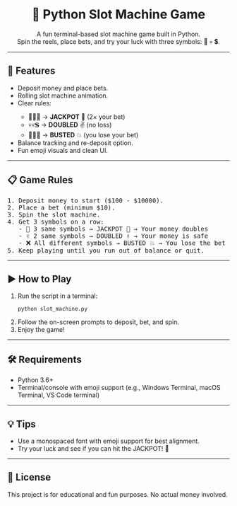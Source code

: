 <h1 align="center">🎰 Python Slot Machine Game</h1>

<p align="center">
A fun terminal-based slot machine game built in Python.<br>
Spin the reels, place bets, and try your luck with three symbols: 💎 💀 💲.
</p>

<hr>

<h2>🚀 Features</h2>

<ul>
  <li>Deposit money and place bets.</li>
  <li>Rolling slot machine animation.</li>
  <li>Clear rules:</li>
  <ul>
    <li>💎💎💎 → <b>JACKPOT</b> 🤑 (2× your bet)</li>
    <li>💀💀💲 → <b>DOUBLED</b> ✌️ (no loss)</li>
    <li>💎💀💲 → <b>BUSTED</b> 💥 (you lose your bet)</li>
  </ul>
  <li>Balance tracking and re-deposit option.</li>
  <li>Fun emoji visuals and clean UI.</li>
</ul>

<hr>

<h2>📋 Game Rules</h2>

<pre>
1. Deposit money to start ($100 - $10000).
2. Place a bet (minimum $10).
3. Spin the slot machine.
4. Get 3 symbols on a row:
   - 🎉 3 same symbols → JACKPOT 🤑 → Your money doubles
   - ✌️ 2 same symbols → DOUBLED ✌️ → Your money is safe
   - ❌ All different symbols → BUSTED 💥 → You lose the bet
5. Keep playing until you run out of balance or quit.
</pre>

<hr>

<h2>▶️ How to Play</h2>

<ol>
  <li>Run the script in a terminal:</li>

  <pre><code>python slot_machine.py</code></pre>

  <li>Follow the on-screen prompts to deposit, bet, and spin.</li>
  <li>Enjoy the game!</li>
</ol>

<hr>

<h2>🛠 Requirements</h2>

<ul>
  <li>Python 3.6+</li>
  <li>Terminal/console with emoji support (e.g., Windows Terminal, macOS Terminal, VS Code terminal)</li>
</ul>

<hr>

<h2>💡 Tips</h2>

<ul>
  <li>Use a monospaced font with emoji support for best alignment.</li>
  <li>Try your luck and see if you can hit the JACKPOT! 🤑</li>
</ul>

<hr>

<h2>📄 License</h2>

<p>This project is for educational and fun purposes. No actual money involved.</p>
